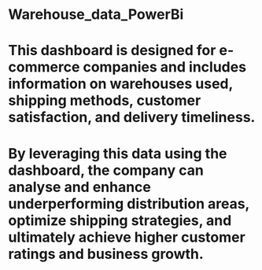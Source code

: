 # Warehouse_data_PowerBi
# This dashboard is designed for e-commerce companies and includes information on warehouses used, shipping methods, customer satisfaction, and delivery timeliness.
# By leveraging this data using the dashboard, the company can analyse and enhance underperforming distribution areas, optimize shipping strategies, and ultimately achieve higher customer ratings and business growth.
